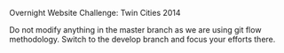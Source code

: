 Overnight Website Challenge: Twin Cities 2014

Do not modify anything in the master branch as we are using git flow methodology.  Switch to the develop branch and focus your efforts there.
